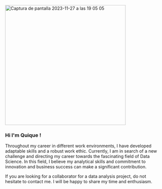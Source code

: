 <img width="390" alt="Captura de pantalla 2023-11-27 a las 19 05 05" src="https://github.com/3uqiuQ/3uqiuQ/assets/130984240/859524f5-64fc-424f-9f30-4b494cf45e1e">

### Hi I'm Quique !

Throughout my career in different work environments, I have developed adaptable skills and a robust work ethic. Currently, I am in search of a new challenge and directing my career towards the fascinating field of Data Science. In this field, I believe my analytical skills and commitment to innovation and business success can make a significant contribution.

If you are looking for a collaborator for a data analysis project, do not hesitate to contact me. 
I will be happy to share my time and enthusiasm.
